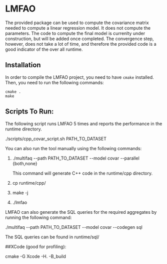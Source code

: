 # LMFAO

The provided package can be used to compute the covariance matrix needed to compute a linear regression model. 
It does not compute the parameters. The code to compute the final model is currenlty under construction, but will
be added once completed. The convergence step, however, does not take a lot of time, and therefore the provided code 
is a good indicator of the over all runtime.

## Installation

In order to compile the LMFAO project, you need to have `cmake` installed.
Then, you need to run the following commands:

```
cmake .
make
```

## Scripts To Run:

The following script runs LMFAO 5 times and reports the performance in the runtime directory.

./scripts/cpp_covar_script.sh PATH_TO_DATASET

You can also run the tool manually using the following commands: 

1) ./multifaq --path PATH_TO_DATASET --model covar --parallel {both,none}

   This command will generate C++ code in the runtime/cpp directory. 

2) cp runtime/cpp/

3) make -j 

4) ./lmfao 


LMFAO can also generate the SQL queries for the required aggregates by running the following command: 

./multifaq --path PATH_TO_DATASET --model covar --codegen sql 

The SQL queries can be found in runtime/sql/


##XCode (good for profiling):

cmake -G Xcode -H. -B_build

